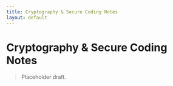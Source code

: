 ```yaml
---
title: Cryptography & Secure Coding Notes
layout: default
---
```


# Cryptography & Secure Coding Notes

> Placeholder draft.
